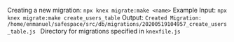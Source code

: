 Creating a new migration: `npx knex migrate:make <name>`
Example Input: `npx knex migrate:make create_users_table`
Output: `Created Migration: /home/enmanuel/safespace/src/db/migrations/20200519104957_create_users_table.js
`
Directory for migrations specified in `knexfile.js`
